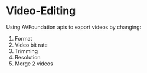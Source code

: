 # Video-Editing

Using AVFoundation apis to export videos by changing:

1. Format
2. Video bit rate 
3. Trimming
4. Resolution
5. Merge 2 videos
